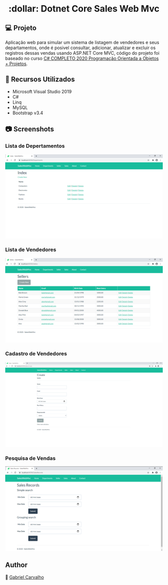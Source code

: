 <h1 align="center">:dollar: Dotnet Core Sales Web Mvc</h1>

## :computer: Projeto
Aplicação web para simular um sistema de listagem de vendedores e seus departamentos, onde é posivel consultar, adicionar, atualizar e excluir os registros dessas vendas usando ASP.NET Core MVC, código do projeto foi baseado no curso [C# COMPLETO 2020 Programação Orientada a Objetos + Projetos](https://www.udemy.com/course/programacao-orientada-a-objetos-csharp/).

## :wrench: Recursos Utilizados

- Microsoft Visual Studio 2019
- C#
- Linq
- MySQL
- Bootstrap v3.4

## :camera: Screenshots

### Lista de Depertamentos
![screenshot1](https://github.com/Gamebielo/SalesWebMvc/blob/master/SalesWebMvc/wwwroot/images/01.png)

### Lista de Vendedores
![screenshot2](https://github.com/Gamebielo/SalesWebMvc/blob/master/SalesWebMvc/wwwroot/images/02.png)

### Cadastro de Vendedores
![screenshot3](https://github.com/Gamebielo/SalesWebMvc/blob/master/SalesWebMvc/wwwroot/images/03.png)

### Pesquisa de Vendas
![screenshot4](https://github.com/Gamebielo/SalesWebMvc/blob/master/SalesWebMvc/wwwroot/images/04.png)

## Author

:boy: [Gabriel Carvalho](https://github.com/gamebielo)